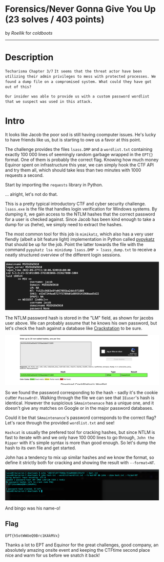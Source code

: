 # Forensics/Never Gonna Give You Up (23 solves / 403 points) 

by *Roellik* for *coldboots*

---

# Description

`Techarisma Chapter 3/7`
`It seems that the threat actor have been utilizing their admin privileges to mess with protected processes. We found a dump file on a compromised system. What could they have got out of this?`

`Our insider was able to provide us with a custom password wordlist that we suspect was used in this attack.`

# Intro

It looks like Jacob the poor sod is still having coomputer issues. He's lucky to have friends like us, but is starting to owe us a favor at this point.

The challenge provides the files `lsass.DMP` and a `wordlist.txt` containing exactly 100 000 lines of seemingly random garbage wrapped in the `EPT{}` format. One of them is probably the correct flag. Knowing how much money Equinor spent on infrastructure this year, we can simply hook the CTF API and try them all, which should take less than two minutes with 1000 requests a second. 

Start by importing the `requests` library in Python.

... alright, let's not do that. 

This is a pretty typical introductory CTF and cyber security challenge. `lsass.exe` is the file that handles login verification for Windows systems. By dumping it, we gain access to the NTLM hashes that the correct password for a user is checked against. Since Jacob has been kind enough to take a dump for us (hehe), we simply need to extract the hashes.

The most common tool for this job is `mimikatz`, which also has a very user fiendly (albeit a bit feature light) implementation in Python called [pypykatz](https://github.com/skelsec/pypykatz) that should be up for the job. Point the latter towards the file with the command `pypykatz lsa minidump lsass.DMP > lsass_dump.txt` to receive a neatly structured overview of the different login sessions.

![Well look at that.](pypykatz_dump.png "Well look at that.")

The NTLM password hash is stored in the "LM" field, as shown for jacobs user above. We can probably assume that he knows his own password, but let's check the hash against a database like [Crackstation](https://crackstation.net/) to be sure.

![Kapow.](crackstation.png "Kapow.")

So we found the password corresponding to the hash - sadly it's the cookie cutter `Passw0rd!`. Walking through the file we can see that `IEuser`'s hash is identical. However the suspicious `SAmaintenenace` has a unique one, and it doesn't give any matches on Google or in the major password databases. 

Could it be that `SAmaintenance`'s password corresponds to the correct flag? Let's race through the provided `wordlist.txt` and see! 

`Hashcat` is usually the prefered tool for cracking hashes, but since NTLM is fast to iterate with and we only have 100 000 lines to go through, `John the Ripper` with it's simple syntax is more than good enough. So let's dump the hash to its own file and get started.

John has a tendency to mix up similar hashes and we know the format, so define it strictly both for cracking and showing the result with `--format=NT`. 

![Gæt!](john.png "Gæt!")

And bingo was his name-o! 

## Flag 

`EPT{h5otWWUeQ9Brc1KAkMVx}`

Thanks a lot to EPT and Equinor for the great challenges, good company, an absolutely amazing onsite event and keeping the CTFtime second place nice and warm for us before we snatch it back!